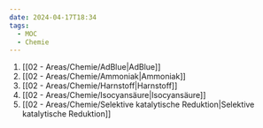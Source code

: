 ```yaml
---
date: 2024-04-17T18:34
tags:
  - MOC
  - Chemie
---
```

1. [[02 - Areas/Chemie/AdBlue|AdBlue]]
2. [[02 - Areas/Chemie/Ammoniak|Ammoniak]]
3. [[02 - Areas/Chemie/Harnstoff|Harnstoff]]
4. [[02 - Areas/Chemie/Isocyansäure|Isocyansäure]]
5. [[02 - Areas/Chemie/Selektive katalytische Reduktion|Selektive katalytische Reduktion]]